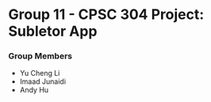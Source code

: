 # Group 11 - CPSC 304 Project: Subletor App

### Group Members
- Yu Cheng Li
- Imaad Junaidi
- Andy Hu